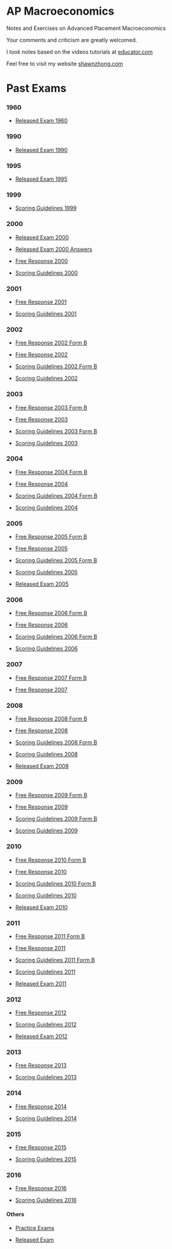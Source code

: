 # AP Macroeconomics
Notes and Exercises on Advanced Placement Macroeconomics

Your comments and criticism are greatly welcomed.

I took notes based on the videos tutorials at [educator.com](https://www.educator.com/economics/ap-macroeconomics/park/)

Feel free to visit my website [shawnzhong.com](https://shawnzhong.com)

# Past Exams

### 1960

 * <a href="./exams/Released Exams 1960.pdf"  target="_blank" >Released Exam 1960</a>

### 1990

 * <a href="./exams/Released Exams 1990.pdf"  target="_blank" >Released Exam 1990</a>

### 1995

 * <a href="./exams/Released Exams 1995.pdf"  target="_blank" >Released Exam 1995</a>

### 1999
 * <a href="./exams/Scoring Guidelines 1999.pdf"  target="_blank" >Scoring Guidelines 1999</a>

### 2000

 * <a href="./exams/Released Exams 2000.pdf"  target="_blank" >Released Exam 2000</a>

 * <a href="./exams/Released%20Exam%202000%20Answers.htm"  target="_blank" >Released Exam 2000 Answers</a>

 * <a href="./exams/Free Response 2000.pdf"  target="_blank" >Free Response 2000</a>

 * <a href="./exams/Scoring Guidelines 2000.pdf"  target="_blank" >Scoring Guidelines 2000</a>

### 2001

 * <a href="./exams/Free Response 2001.pdf"  target="_blank" >Free Response 2001</a>

 * <a href="./exams/Scoring Guidelines 2001.pdf"  target="_blank" >Scoring Guidelines 2001</a>

### 2002

 * <a href="./exams/Free Response 2002 (Form B).pdf"  target="_blank" >Free Response 2002 Form B</a>

 * <a href="./exams/Free Response 2002.pdf"  target="_blank" >Free Response 2002</a>

 * <a href="./exams/Scoring Guidelines 2002 (Form B).pdf"  target="_blank" >Scoring Guidelines 2002 Form B</a>

 * <a href="./exams/Scoring Guidelines 2002.pdf"  target="_blank" >Scoring Guidelines 2002</a>


### 2003

 * <a href="./exams/Free Response 2003 (Form B).pdf"  target="_blank" >Free Response 2003 Form B</a>

 * <a href="./exams/Free Response 2003.pdf"  target="_blank" >Free Response 2003</a>

 * <a href="./exams/Scoring Guidelines 2003 (Form B).pdf"  target="_blank" >Scoring Guidelines 2003 Form B</a>

 * <a href="./exams/Scoring Guidelines 2003.pdf"  target="_blank" >Scoring Guidelines 2003</a>


### 2004

 * <a href="./exams/Free Response 2004 (Form B).pdf"  target="_blank" >Free Response 2004 Form B</a>

 * <a href="./exams/Free Response 2004.pdf"  target="_blank" >Free Response 2004</a>

 * <a href="./exams/Scoring Guidelines 2004 (Form B).pdf"  target="_blank" >Scoring Guidelines 2004 Form B</a>

 * <a href="./exams/Scoring Guidelines 2004.pdf"  target="_blank" >Scoring Guidelines 2004</a>


### 2005

 * <a href="./exams/Free Response 2005 (Form B).pdf"  target="_blank" >Free Response 2005 Form B</a>

 * <a href="./exams/Free Response 2005.pdf"  target="_blank" >Free Response 2005</a>

 * <a href="./exams/Scoring Guidelines 2005 (Form B).pdf"  target="_blank" >Scoring Guidelines 2005 Form B</a>

 * <a href="./exams/Scoring Guidelines 2005.pdf"  target="_blank" >Scoring Guidelines 2005</a>

 * <a href="./exams/Released Exams 2005.pdf"  target="_blank" >Released Exam 2005</a>

### 2006

 * <a href="./exams/Free Response 2006 (Form B).pdf"  target="_blank" >Free Response 2006 Form B</a>

 * <a href="./exams/Free Response 2006.pdf"  target="_blank" >Free Response 2006</a>

 * <a href="./exams/Scoring Guidelines 2006 (Form B).pdf"  target="_blank" >Scoring Guidelines 2006 Form B</a>

 * <a href="./exams/Scoring Guidelines 2006.pdf"  target="_blank" >Scoring Guidelines 2006</a>

### 2007

 * <a href="./exams/Free Response 2007 (Form B).pdf"  target="_blank" >Free Response 2007 Form B</a>

 * <a href="./exams/Free Response 2007.pdf"  target="_blank" >Free Response 2007</a>

### 2008

 * <a href="./exams/Free Response 2008 (Form B).pdf"  target="_blank" >Free Response 2008 Form B</a>

 * <a href="./exams/Free Response 2008.pdf"  target="_blank" >Free Response 2008</a>

* <a href="./exams/Scoring Guidelines 2008 (Form B).pdf"  target="_blank" >Scoring Guidelines 2008 Form B</a>

 * <a href="./exams/Scoring Guidelines 2008.pdf"  target="_blank" >Scoring Guidelines 2008</a>

 * <a href="./exams/Released Exams 2008.pdf"  target="_blank" >Released Exam 2008</a>

### 2009

 * <a href="./exams/Free Response 2009 (Form B).pdf"  target="_blank" >Free Response 2009 Form B</a>

 * <a href="./exams/Free Response 2009.pdf"  target="_blank" >Free Response 2009</a>

 * <a href="./exams/Scoring Guidelines 2009 (Form B).pdf"  target="_blank" >Scoring Guidelines 2009 Form B</a>

 * <a href="./exams/Scoring Guidelines 2009.pdf"  target="_blank" >Scoring Guidelines 2009</a>

### 2010

 * <a href="./exams/Free Response 2010 (Form B).pdf"  target="_blank" >Free Response 2010 Form B</a>

 * <a href="./exams/Free Response 2010.pdf"  target="_blank" >Free Response 2010</a>

 * <a href="./exams/Scoring Guidelines 2010 (Form B).pdf"  target="_blank" >Scoring Guidelines 2010 Form B</a>

 * <a href="./exams/Scoring Guidelines 2010.pdf"  target="_blank" >Scoring Guidelines 2010</a>

 * <a href="./exams/Released Exams 2010.pdf"  target="_blank" >Released Exam 2010</a>

### 2011

 * <a href="./exams/Free Response 2011 (Form B).pdf"  target="_blank" >Free Response 2011 Form B</a>

 * <a href="./exams/Free Response 2011.pdf"  target="_blank" >Free Response 2011</a>

 * <a href="./exams/Scoring Guidelines 2011 (Form B).pdf"  target="_blank" >Scoring Guidelines 2011 Form B</a>

 * <a href="./exams/Scoring Guidelines 2011.pdf"  target="_blank" >Scoring Guidelines 2011</a>

 * <a href="./exams/Released Exams 2011.pdf"  target="_blank" >Released Exam 2011</a>

### 2012

 * <a href="./exams/Free Response 2012.pdf"  target="_blank" >Free Response 2012</a>


 * <a href="./exams/Scoring Guidelines 2012.pdf"  target="_blank" >Scoring Guidelines 2012</a>


 * <a href="./exams/Released Exams 2012.pdf"  target="_blank" >Released Exam 2012</a>

### 2013

 * <a href="./exams/Free Response 2013.pdf"  target="_blank" >Free Response 2013</a>

 * <a href="./exams/Scoring Guidelines 2013.pdf"  target="_blank" >Scoring Guidelines 2013</a>


### 2014

 * <a href="./exams/Free Response 2014.pdf"  target="_blank" >Free Response 2014</a>

 * <a href="./exams/Scoring Guidelines 2014.pdf"  target="_blank" >Scoring Guidelines 2014</a>

### 2015

 * <a href="./exams/Free Response 2015.pdf"  target="_blank" >Free Response 2015</a>

 * <a href="./exams/Scoring Guidelines 2015.pdf"  target="_blank" >Scoring Guidelines 2015</a>

### 2016

 * <a href="./exams/Free Response 2016.pdf"  target="_blank" >Free Response 2016</a>

* <a href="./exams/Scoring Guidelines 2016.pdf"  target="_blank" >Scoring Guidelines 2016</a> 

#### Others 

 * <a href="./exams/Practice Exams.pdf"  target="_blank" >Practice Exams</a>

 * <a href="./exams/Released Exams.pdf"  target="_blank" >Released Exam</a>